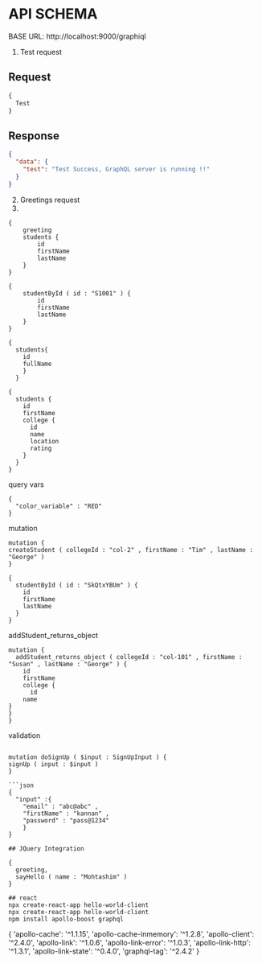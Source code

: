 # API SCHEMA

BASE URL: http://localhost:9000/graphiql

1. Test request

## Request

```graphql
{
  Test
}
```

## Response

```json
{
  "data": {
    "test": "Test Success, GraphQL server is running !!"
  }
}
```

2. Greetings request
3.

```graphl
{
    greeting
    students {
        id
        firstName
        lastName
    }
}
```

```
{
    studentById ( id : "S1001" ) {
        id
        firstName
        lastName
    }
}
```

```
{
  students{
    id
    fullName
    }
  }
```

```
{
  students {
    id
    firstName
    college {
      id
      name
      location
      rating
    }
  }
}
```

query vars

```
{
  "color_variable" : "RED"
}
```

mutation

```
mutation {
createStudent ( collegeId : "col-2" , firstName : "Tim" , lastName : "George" )
}

```

```
{
  studentById ( id : "SkQtxYBUm" ) {
    id
    firstName
    lastName
  }
}
```

addStudent_returns_object

```
mutation {
  addStudent_returns_object ( collegeId : "col-101" , firstName : "Susan" , lastName : "George" ) {
    id
    firstName
    college {
      id
    name
}
}
}
```

validation

```

mutation doSignUp ( $input : SignUpInput ) {
signUp ( input : $input )
}

```json
{
  "input" :{
    "email" : "abc@abc" ,
    "firstName" : "kannan" ,
    "password" : "pass@1234"
    }
}

## JQuery Integration

{
  greeting,
  sayHello ( name : "Mohtashim" )
}

## react
npx create-react-app hello-world-client
npx create-react-app hello-world-client
npm install apollo-boost graphql

```
{
  'apollo-cache': '^1.1.15',
  'apollo-cache-inmemory': '^1.2.8',
  'apollo-client': '^2.4.0',
  'apollo-link': '^1.0.6',
  'apollo-link-error': '^1.0.3',
  'apollo-link-http': '^1.3.1',
  'apollo-link-state': '^0.4.0',
  'graphql-tag': '^2.4.2'
}
```